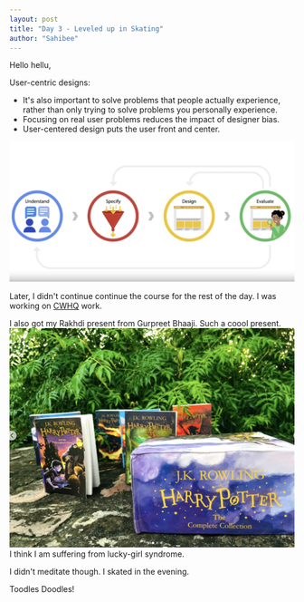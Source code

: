 ```yaml
---
layout: post
title: "Day 3 - Leveled up in Skating"
author: "Sahibee"
---
```


Hello hellu,

User-centric designs:

- It's also important to solve problems that people actually experience, rather than only trying to solve problems you personally experience.
- Focusing on real user problems reduces the impact of designer bias.
- User-centered design puts the user front and center.

![User centric](../images/aug/user-centric.png)

Later, I didn't continue continue the course for the rest of the day. I was working on [CWHQ](https://www.codewizardshq.com/) work.

I also got my Rakhdi present from Gurpreet Bhaaji. Such a coool present.
![Harry Potter](../images/aug/harry-potter.png)
I think I am suffering from lucky-girl syndrome.

I didn't meditate though. I skated in the evening.

Toodles Doodles!
